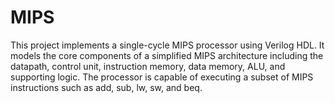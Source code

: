 # MIPS
This project implements a single-cycle MIPS processor using Verilog HDL. It models the core components of a simplified MIPS architecture including the datapath, control unit, instruction memory, data memory, ALU, and supporting logic. The processor is capable of executing a subset of MIPS instructions such as add, sub, lw, sw, and beq.
